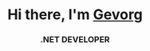 <div style="bgcolor:blue">
<h1 align="center">Hi there, I'm <a href="https://daniilshat.ru/" target="_blank">Gevorg</a> 
<h3 align="center"> .NET DEVELOPER</h3>
</div>
